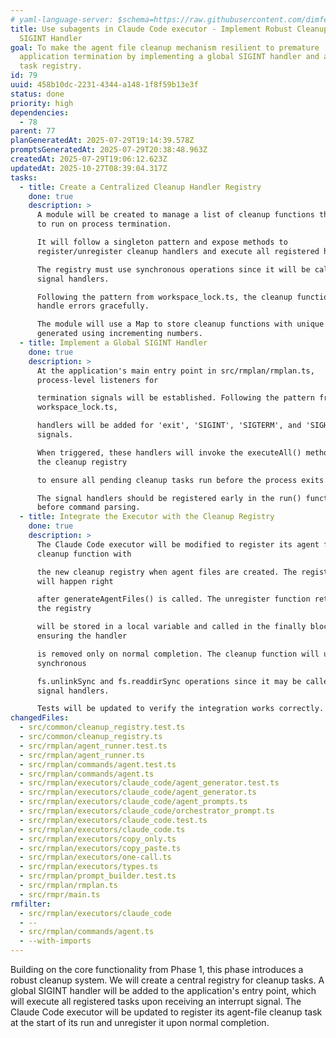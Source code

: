 ```yaml
---
# yaml-language-server: $schema=https://raw.githubusercontent.com/dimfeld/llmutils/main/schema/rmplan-plan-schema.json
title: Use subagents in Claude Code executor - Implement Robust Cleanup with a
  SIGINT Handler
goal: To make the agent file cleanup mechanism resilient to premature
  application termination by implementing a global SIGINT handler and a cleanup
  task registry.
id: 79
uuid: 458b10dc-2231-4344-a148-1f8f59b13e3f
status: done
priority: high
dependencies:
  - 78
parent: 77
planGeneratedAt: 2025-07-29T19:14:39.578Z
promptsGeneratedAt: 2025-07-29T20:38:48.963Z
createdAt: 2025-07-29T19:06:12.623Z
updatedAt: 2025-10-27T08:39:04.317Z
tasks:
  - title: Create a Centralized Cleanup Handler Registry
    done: true
    description: >
      A module will be created to manage a list of cleanup functions that need
      to run on process termination. 

      It will follow a singleton pattern and expose methods to
      register/unregister cleanup handlers and execute all registered handlers.

      The registry must use synchronous operations since it will be called from
      signal handlers.

      Following the pattern from workspace_lock.ts, the cleanup functions should
      handle errors gracefully.

      The module will use a Map to store cleanup functions with unique IDs
      generated using incrementing numbers.
  - title: Implement a Global SIGINT Handler
    done: true
    description: >
      At the application's main entry point in src/rmplan/rmplan.ts,
      process-level listeners for 

      termination signals will be established. Following the pattern from
      workspace_lock.ts,

      handlers will be added for 'exit', 'SIGINT', 'SIGTERM', and 'SIGHUP'
      signals.

      When triggered, these handlers will invoke the executeAll() method from
      the cleanup registry

      to ensure all pending cleanup tasks run before the process exits.

      The signal handlers should be registered early in the run() function
      before command parsing.
  - title: Integrate the Executor with the Cleanup Registry
    done: true
    description: >
      The Claude Code executor will be modified to register its agent file
      cleanup function with

      the new cleanup registry when agent files are created. The registration
      will happen right

      after generateAgentFiles() is called. The unregister function returned by
      the registry

      will be stored in a local variable and called in the finally block,
      ensuring the handler

      is removed only on normal completion. The cleanup function will use the
      synchronous

      fs.unlinkSync and fs.readdirSync operations since it may be called from
      signal handlers.

      Tests will be updated to verify the integration works correctly.
changedFiles:
  - src/common/cleanup_registry.test.ts
  - src/common/cleanup_registry.ts
  - src/rmplan/agent_runner.test.ts
  - src/rmplan/agent_runner.ts
  - src/rmplan/commands/agent.test.ts
  - src/rmplan/commands/agent.ts
  - src/rmplan/executors/claude_code/agent_generator.test.ts
  - src/rmplan/executors/claude_code/agent_generator.ts
  - src/rmplan/executors/claude_code/agent_prompts.ts
  - src/rmplan/executors/claude_code/orchestrator_prompt.ts
  - src/rmplan/executors/claude_code.test.ts
  - src/rmplan/executors/claude_code.ts
  - src/rmplan/executors/copy_only.ts
  - src/rmplan/executors/copy_paste.ts
  - src/rmplan/executors/one-call.ts
  - src/rmplan/executors/types.ts
  - src/rmplan/prompt_builder.test.ts
  - src/rmplan/rmplan.ts
  - src/rmpr/main.ts
rmfilter:
  - src/rmplan/executors/claude_code
  - --
  - src/rmplan/commands/agent.ts
  - --with-imports
---
```


Building on the core functionality from Phase 1, this phase introduces a robust cleanup system. We will create a central registry for cleanup tasks. A global SIGINT handler will be added to the application's entry point, which will execute all registered tasks upon receiving an interrupt signal. The Claude Code executor will be updated to register its agent-file cleanup task at the start of its run and unregister it upon normal completion.
